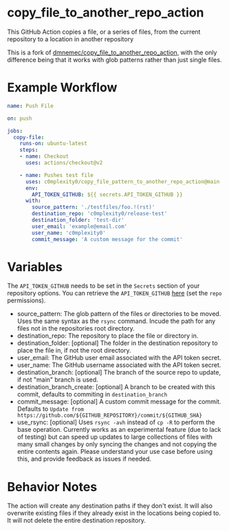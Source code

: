 # copy_file_to_another_repo_action
This GitHub Action copies a file, or a series of files, from the current repository to a location in another repository

This is a fork of [dmnemec/copy_file_to_another_repo_action](https://github.com/dmnemec/copy_file_to_another_repo_action), with the only difference being that it works with glob patterns rather than just single files.

# Example Workflow
```yaml
name: Push File

on: push

jobs:
  copy-file:
    runs-on: ubuntu-latest
    steps:
    - name: Checkout
      uses: actions/checkout@v2

    - name: Pushes test file
      uses: c0mplexity0/copy_file_pattern_to_another_repo_action@main
      env:
        API_TOKEN_GITHUB: ${{ secrets.API_TOKEN_GITHUB }}
      with:
        source_pattern: './testfiles/foo.!(rst)'
        destination_repo: 'c0mplexity0/release-test'
        destination_folder: 'test-dir'
        user_email: 'example@email.com'
        user_name: 'c0mplexity0'
        commit_message: 'A custom message for the commit'
```

# Variables

The `API_TOKEN_GITHUB` needs to be set in the `Secrets` section of your repository options. You can retrieve the `API_TOKEN_GITHUB` [here](https://github.com/settings/tokens) (set the `repo` permissions).

* source_pattern: The glob pattern of the files or directories to be moved. Uses the same syntax as the `rsync` command. Incude the path for any files not in the repositories root directory.
* destination_repo: The repository to place the file or directory in.
* destination_folder: [optional] The folder in the destination repository to place the file in, if not the root directory.
* user_email: The GitHub user email associated with the API token secret.
* user_name: The GitHub username associated with the API token secret.
* destination_branch: [optional] The branch of the source repo to update, if not "main" branch is used.
* destination_branch_create: [optional] A branch to be created with this commit, defaults to commiting in `destination_branch`
* commit_message: [optional] A custom commit message for the commit. Defaults to `Update from https://github.com/${GITHUB_REPOSITORY}/commit/${GITHUB_SHA}`
* use_rsync: [optional] Uses `rsync -avh` instead of `cp -R` to perform the base operation. Currently works as an experimental feature (due to lack of testing) but can speed up updates to large collections of files with many small changes by only syncing the changes and not copying the entire contents again. Please understand your use case before using this, and provide feedback as issues if needed.

# Behavior Notes
The action will create any destination paths if they don't exist. It will also overwrite existing files if they already exist in the locations being copied to. It will not delete the entire destination repository.
